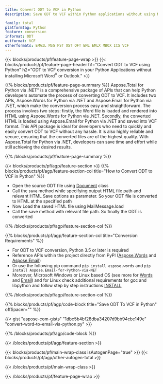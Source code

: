 ```yaml
---
title: Convert ODT to VCF in Python
description: Save ODT to VCF within Python applications without using Microsoft Word or Outlook

family: total
platformtag: Python
feature: conversion
informat: ODT
outformat: VCF
otherformats: EMAIL MSG PST OST OFT EML EMLX MBOX ICS VCF
---
```

{{< blocks/products/pf/feature-page-wrap >}}
{{< blocks/products/pf/feature-page-header h1="Convert ODT to VCF using Python" h2="ODT to VCF conversion in your Python Applications without installing Microsoft Word<sup>&reg;</sup> or Outlook." >}}

{{% blocks/products/pf/feature-page-summary %}}
Aspose.Total for Python via .NET" is a comprehensive package of APIs that can help Python developers automate the process of converting ODT to VCF. It includes two APIs, Aspose.Words for Python via .NET and Aspose.Email for Python via .NET, which make the conversion process easy and straightforward. The process involves two steps: firstly, the Word file is loaded and rendered into HTML using Aspose.Words for Python via .NET. Secondly, the converted HTML is loaded using Aspose.Email for Python via .NET and saved into VCF format. This API package is ideal for developers who need to quickly and easily convert ODT to VCF without any hassle. It is also highly reliable and secure, ensuring that the converted files are of the highest quality. With Aspose.Total for Python via .NET, developers can save time and effort while still achieving the desired results.

{{% /blocks/products/pf/feature-page-summary %}}

{{< blocks/products/pf/agp/feature-section >}}
{{% blocks/products/pf/agp/feature-section-col title="How to Convert ODT to VCF in Python" %}}

- Open the source ODT file using [Document](https://reference.aspose.com/words/python-net/aspose.words/document/) class
- Call the `save` method while specifying output HTML file path and relevant HTML Save options as parameter. So your ODT file is converted to HTML at the specified path
- Now Load the saved HTML file using MailMessage.load
- Call the save method with relevant file path. So finally the ODT is converted

{{% /blocks/products/pf/agp/feature-section-col %}}

{{% blocks/products/pf/agp/feature-section-col title="Conversion Requirements" %}}

- For ODT to VCF conversion, Python 3.5 or later is required
- Reference APIs within the project directly from PyPI ([Aspose.Words](https://pypi.org/project/aspose-words/) and [Aspose.Email](https://pypi.org/project/Aspose.Email-for-Python-via-NET/))
- Or use the following pip command ```pip install aspose.words``` and ```pip install Aspose.Email-for-Python-via-NET``` 
- Moreover, Microsoft Windows or Linux based OS (see more for [Words](https://docs.aspose.com/words/python-net/system-requirements/) and [Email](https://docs.aspose.com/email/python-net/system-requirements/)) and for Linux check additional requirements for gcc and libpython and follow step by step instructions [INSTALL](https://docs.aspose.com/words/python-net/installation/)
 

{{% /blocks/products/pf/agp/feature-section-col %}}

{{% blocks/products/pf/agp/code-block title="Save ODT To VCF in Python" offSpacer="" %}}

{{< gist "aspose-com-gists" "1dbc5b4bf28dba34207d9bb94cbc149e" "convert-word-to-email-via-python.py" >}}

{{% /blocks/products/pf/agp/code-block %}}

{{< /blocks/products/pf/agp/feature-section >}}

{{< blocks/products/pf/main-wrap-class isAutogenPage="true" >}}
{{< blocks/products/pf/agp/other-autogen-total >}}

{{< /blocks/products/pf/main-wrap-class >}}

{{< /blocks/products/pf/feature-page-wrap >}}
